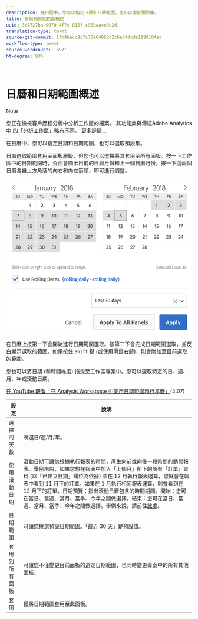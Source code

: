 ```yaml
---
description: 在日曆中，您可以指定日期和日期範圍，也可以選取預設集。
title: 日曆和日期範圍概述
uuid: 3d7727ba-9070-4f7c-815f-c98baa4e3a2d
translation-type: tm+mt
source-git-commit: 1fb46acc9c7c70e64058d2c6a8fdcde119910fec
workflow-type: tm+mt
source-wordcount: '397'
ht-degree: 93%

---
```



# 日曆和日期範圍概述

>[!NOTE]
>
>您正在檢視客戶歷程分析中分析工作區的檔案。 其功能集與傳統Adobe Analytics中 [的「分析工作區」略有不同](https://docs.adobe.com/content/help/zh-Hant/analytics/analyze/analysis-workspace/home.html)。 [更多詳情...](/help/getting-started/cja-aa.md)

在日曆中，您可以指定日期和日期範圍，也可以選取預設集。

日曆選取範圍套用至面板層級，但您也可以選擇將其套用至所有面板。按一下工作區中的日期範圍時，介面會顯示目前的日曆月份和上一個日曆月份。按一下這兩個日曆各自上方角落的向右和向左箭頭，即可進行調整。

![日曆](assets/aw_calendar.png)

在日曆上按第一下會開始進行日期範圍選取。按第二下會完成日期範圍選取，並反白顯示選取的範圍。如果按住 `Shift` 鍵 (或使用滑鼠右鍵)，則會附加至目前選取的範圍。

您也可以將日期 (和時間維度) 拖曳至工作區專案中。您可以選取特定的日、週、月、年或滾動日期。

[在 YouTube 觀看「在 Analysis Workspace 中使用日期範圍和行事曆」](https://www.youtube.com/watch?v=L4FSrxr3SDA&amp;list=PL2tCx83mn7GuNnQdYGOtlyCu0V5mEZ8sS&amp;index=28)(4:07)

| 設定 | 說明 |
|--- |--- |
| 選擇的天數 | 所選日/週/月/年。 |
| 使用滾動日期 | 滾動日期可讓您根據執行報表的時間，產生向前或向後一段時間的動態報表。舉例來說，如果您想在報表中加入「上個月」所下的所有「訂單」資料 (以「已建立日期」欄位為依據) 並在 12 月執行報表運算，您就會在報表中看到 11 月下的訂單。如果在 1 月執行相同報表運算，則會看到在 12 月下的訂單。日期預覽：指出滾動日曆包含的時間期間。開始：您可在當日、當週、當月、當季、今年之間做選擇。結束：您可在當日、當週、當月、當季、今年之間做選擇。舉例來說，請前往[此處](/help/components/date-ranges/custom-date-ranges.md)。 |
| 日期範圍 | 可讓您挑選預設日期範圍。「最近 30 天」是預設值。 |
| 套用到所有面板 | 可讓您不僅變更目前面板的選定日期範圍，也同時變更專案中的所有其他面板。 |
| 套用 | 僅將日期範圍套用至此面板。 |
